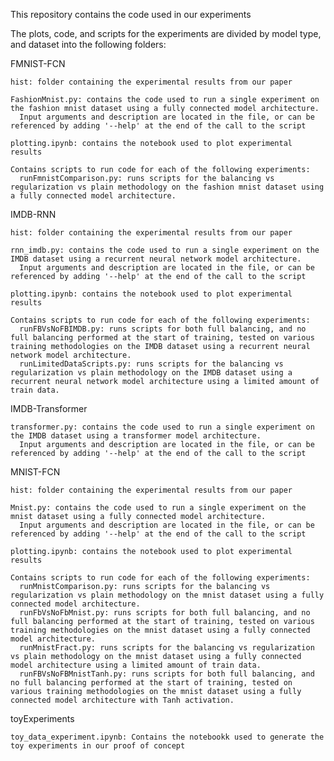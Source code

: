 This repository contains the code used in our experiments

The plots, code, and scripts for the experiments are divided by model type, and dataset into the following folders:

  FMNIST-FCN

    hist: folder containing the experimental results from our paper

    FashionMnist.py: contains the code used to run a single experiment on the fashion mnist dataset using a fully connected model architecture.
      Input arguments and description are located in the file, or can be referenced by adding '--help' at the end of the call to the script

    plotting.ipynb: contains the notebook used to plot experimental results
  
    Contains scripts to run code for each of the following experiments:
      runFmnistComparison.py: runs scripts for the balancing vs regularization vs plain methodology on the fashion mnist dataset using a fully connected model architecture.

  IMDB-RNN

    hist: folder containing the experimental results from our paper
    
    rnn_imdb.py: contains the code used to run a single experiment on the IMDB dataset using a recurrent neural network model architecture.
      Input arguments and description are located in the file, or can be referenced by adding '--help' at the end of the call to the script

    plotting.ipynb: contains the notebook used to plot experimental results
  
    Contains scripts to run code for each of the following experiments:
      runFBVsNoFBIMDB.py: runs scripts for both full balancing, and no full balancing performed at the start of training, tested on various training methodologies on the IMDB dataset using a recurrent neural network model architecture.
      runLimitedDataScripts.py: runs scripts for the balancing vs regularization vs plain methodology on the IMDB dataset using a recurrent neural network model architecture using a limited amount of train data.
  
  IMDB-Transformer

    transformer.py: contains the code used to run a single experiment on the IMDB dataset using a transformer model architecture.
      Input arguments and description are located in the file, or can be referenced by adding '--help' at the end of the call to the script

  MNIST-FCN

    hist: folder containing the experimental results from our paper
  
    Mnist.py: contains the code used to run a single experiment on the mnist dataset using a fully connected model architecture.
      Input arguments and description are located in the file, or can be referenced by adding '--help' at the end of the call to the script

    plotting.ipynb: contains the notebook used to plot experimental results
  
    Contains scripts to run code for each of the following experiments:
      runMnistComparison.py: runs scripts for the balancing vs regularization vs plain methodology on the mnist dataset using a fully connected model architecture.
      runFbVsNoFbMnist.py: runs scripts for both full balancing, and no full balancing performed at the start of training, tested on various training methodologies on the mnist dataset using a fully connected model architecture.
      runMnistFract.py: runs scripts for the balancing vs regularization vs plain methodology on the mnist dataset using a fully connected model architecture using a limited amount of train data.
      runFBVsNoFBMnistTanh.py: runs scripts for both full balancing, and no full balancing performed at the start of training, tested on various training methodologies on the mnist dataset using a fully connected model architecture with Tanh activation.

  toyExperiments

    toy_data_experiment.ipynb: Contains the notebookk used to generate the toy experiments in our proof of concept
